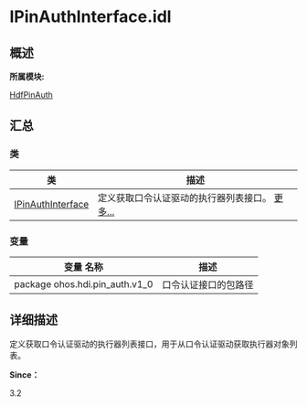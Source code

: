 # IPinAuthInterface.idl


## **概述**

**所属模块:**

[HdfPinAuth](_hdf_pin_auth.md)


## **汇总**


### 类

  | 类 | 描述 | 
| -------- | -------- |
| [IPinAuthInterface](interface_i_pin_auth_interface.md) | 定义获取口令认证驱动的执行器列表接口。&nbsp;[更多...](interface_i_pin_auth_interface.md) | 


### 变量

  | 变量&nbsp;名称 | 描述 | 
| -------- | -------- |
| package&nbsp;ohos.hdi.pin_auth.v1_0 | 口令认证接口的包路径 | 


## **详细描述**

定义获取口令认证驱动的执行器列表接口，用于从口令认证驱动获取执行器对象列表。

**Since：**

3.2
